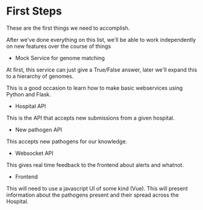 # First Steps
These are the first things we need to accomplish.

After we've done everything on this list, we'll be able to work independently on new features over the course of things

- Mock Service for genome matching

At first, this service can just give a True/False answer, later we'll expand this to a hierarchy of genomes.

This is a good occasion to learn how to make basic webservices using Python and Flask.

- Hospital API

This is the API that accepts new submissions from a given hospital.

- New pathogen API

This accepts new pathogens for our knowledge.

- Websocket API

This gives real time feedback to the frontend about alerts and whatnot.

- Frontend

This will need to use a javascript UI of some kind (Vue). This will present information about the pathogens present and their spread across the Hospital.

